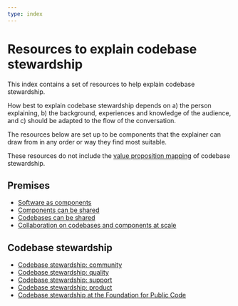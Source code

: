 ```yaml
---
type: index
---
```


# Resources to explain codebase stewardship

This index contains a set of resources to help explain codebase stewardship.

How best to explain codebase stewardship depends on a) the person explaining, b) the background, experiences and knowledge of the audience, and c) should be adapted to the flow of the conversation.

The resources below are set up to be components that the explainer can draw from in any order or way they find most suitable.

These resources do not include the [value proposition mapping](../../value-and-impact/index.md) of codebase stewardship.

## Premises

* [Software as components](components.md)
* [Components can be shared](components-shared.md)
* [Codebases can be shared](codebases-shared.md)
* [Collaboration on codebases and components at scale](codebases-scale.md)

## Codebase stewardship

* [Codebase stewardship: community](codebase-community.md)
* [Codebase stewardship: quality](codebase-quality.md)
* [Codebase stewardship: support](codebase-support.md)
* [Codebase stewardship: product](codebase-product.md)
* [Codebase stewardship at the Foundation for Public Code](codebase-stewardship.md)
